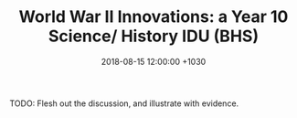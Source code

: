 ﻿---
layout: post
title:  "World War II Innovations: a Year 10 Science/ History IDU (BHS)"
date:   2018-08-15 12:00:00 +1030
categories: MTeach bhsPlacement
---




TODO: Flesh out the discussion, and illustrate with evidence.






 







